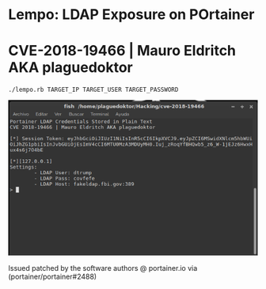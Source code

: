 # Lempo: LDAP Exposure on POrtainer
# CVE-2018-19466 | Mauro Eldritch AKA plaguedoktor

```
./lempo.rb TARGET_IP TARGET_USER TARGET_PASSWORD
```

![PoC](https://github.com/MauroEldritch/lempo/blob/master/media/cve-2018-19466.png)

Issued patched by the software authors @ portainer.io via (portainer/portainer#2488)

